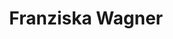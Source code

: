 ---
# Display name
title: Franziska Wagner

# Name pronunciation (optional)
name_pronunciation: ''

# Full name (for SEO)
first_name: Franziska
last_name: Wagner

# Status emoji
#status:
#  icon: ☕️

# Is this the primary user of the site?
superuser: true

# Highlight the author in author lists? (true/false)
highlight_name: true

# Role/position/tagline
role: PhD Candidate

# Organizations/Affiliations to display in Biography blox
organizations:
  - name: Central European University, Vienna, Austria
    url: https://www.ceu.edu/ 

# Social network links
# Need to use another icon? Simply download the SVG icon to your `assets/media/icons/` folder.
profiles:
  - icon: at-symbol
    url: 'mailto:wagner_franziska@phd.ceu.edu'
    label: E-mail Me
  - icon: brands/x
    url: https://x.com/fra_wagner_
  - icon: brands/github
    url: https://github.com/FraWagner
  - icon: huggingface
    url: https://huggingface.co/frwagner
  - icon: brands/linkedin
    url: https://www.linkedin.com/in/franziska-w-3862b3138/
  - icon: academicons/google-scholar
    url: https://scholar.google.com/citations?user=UfJ4T9wAAAAJ&hl=en
  - icon: academicons/orcid
    url: https://orcid.org/0000-0002-4034-0232
    

interests:
  - political communication
  - social media
  - computational social sciences
  - natural language processing
  - articifical intelligence

education:
  - area: PhD Political Science
    institution: Central European University, Vienna, Austria
    date_start: 2020-09-01
    date_end: ''
  #  summary: |
  #    ''
  #  button:
  #    text: 'Read Thesis'
  #    url: 'https://example.com'
  - area: Research MA in Political Science
    institution: Sciences Po Paris, France
    date_start: 2018-09-01
    date_end: 2022-07-31
  - area: BA Political Science
    institution: University of Mannheim, Germany
    date_start: 2014-09-01
    date_end: 2018-07-31

work:
  - position: Research Assistant
    company_name: AUTHLIB Project
    company_url: https://www.authlib.eu/
    company_logo: ''
    date_start: 2022-09-01
    date_end: 2024-09-30
    summary: |2-
      Responsibilities include:
      - Data collection and computational text analysis 
      - Project management and communication
      - Development of ethics guidelines and data management plan
  - position: Consultant - Country Expert for Democracy Tracker
    company_name: International IDEA
    company_url: https://www.idea.int/
    company_logo: ''
    date_start: 2022-07-01
    date_end: ''
  #  summary: |
  #    Responsibilities include:
  #    - Count
  #    - lorem ipsum dolor sit amet, consectetur adipiscing elit
  #    - lorem ipsum dolor sit amet, consectetur adipiscing elit

# Skills
# Add your own SVG icons to `assets/media/icons/`
skills:
  - name: Technical Skills
    items:
      - name: Python
        description: ''
        icon: python
      - name: R
        description: ''
        icon: logo-r-script
      - name: Stata
        description: ''
        icon: fa-database
      - name: Excel Power Query
        description: ''
        icon: fa-file-excel
      - name: LaTeX
        description: ''
        icon: fa-file-text-o
      - name: MAXQDA
        description: ''
        icon: fa-comment

languages:
  - name: English
    #percent: 100
  - name: German
    #percent: 80
  - name: French
    #percent: 60

---